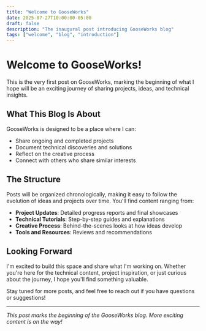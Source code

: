 ```yaml
---
title: "Welcome to GooseWorks"
date: 2025-07-27T10:00:00-05:00
draft: false
description: "The inaugural post introducing GooseWorks blog"
tags: ["welcome", "blog", "introduction"]
---
```


# Welcome to GooseWorks!

This is the very first post on GooseWorks, marking the beginning of what I hope will be an exciting journey of sharing projects, ideas, and technical insights.

## What This Blog Is About

GooseWorks is designed to be a place where I can:

- Share ongoing and completed projects
- Document technical discoveries and solutions
- Reflect on the creative process
- Connect with others who share similar interests

## The Structure

Posts will be organized chronologically, making it easy to follow the evolution of ideas and projects over time. You'll find content ranging from:

- **Project Updates**: Detailed progress reports and final showcases
- **Technical Tutorials**: Step-by-step guides and explanations
- **Creative Process**: Behind-the-scenes looks at how ideas develop
- **Tools and Resources**: Reviews and recommendations

## Looking Forward

I'm excited to build this space and share what I'm working on. Whether you're here for the technical content, project inspiration, or just curious about the journey, I hope you'll find something valuable.

Stay tuned for more posts, and feel free to reach out if you have questions or suggestions!

---

*This post marks the beginning of the GooseWorks blog. More exciting content is on the way!*
